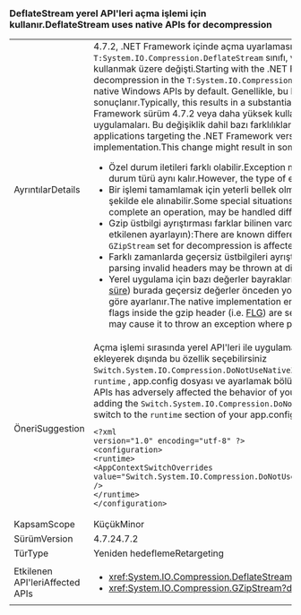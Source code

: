 ### <a name="deflatestream-uses-native-apis-for-decompression"></a><span data-ttu-id="c5b09-101">DeflateStream yerel API'leri açma işlemi için kullanır.</span><span class="sxs-lookup"><span data-stu-id="c5b09-101">DeflateStream uses native APIs for decompression</span></span>

|   |   |
|---|---|
|<span data-ttu-id="c5b09-102">Ayrıntılar</span><span class="sxs-lookup"><span data-stu-id="c5b09-102">Details</span></span>|<span data-ttu-id="c5b09-103">4.7.2, .NET Framework içinde açma uyarlamasını başlayarak <code>T:System.IO.Compression.DeflateStream</code> sınıfı, varsayılan olarak yerel Windows API'ları kullanmak üzere değişti.</span><span class="sxs-lookup"><span data-stu-id="c5b09-103">Starting with the .NET Framework 4.7.2, the implementation of decompression in the <code>T:System.IO.Compression.DeflateStream</code> class has changed to use native Windows APIs by default.</span></span> <span data-ttu-id="c5b09-104">Genellikle, bu bir önemli performans iyileştirme sonuçlanır.</span><span class="sxs-lookup"><span data-stu-id="c5b09-104">Typically, this results in a substantial performance improvement.</span></span> <span data-ttu-id="c5b09-105">.NET Framework sürüm 4.7.2 veya daha yüksek kullanım yerel uygulama hedefleyen tüm .NET uygulamaları. Bu değişiklik dahil bazı farklılıklar davranışı, neden olabilir:</span><span class="sxs-lookup"><span data-stu-id="c5b09-105">All .NET applications targeting the .NET Framework version 4.7.2 or higher use the native implementation.This change might result in some differences in behavior, which include:</span></span><ul><li><span data-ttu-id="c5b09-106">Özel durum iletileri farklı olabilir.</span><span class="sxs-lookup"><span data-stu-id="c5b09-106">Exception messages may be different.</span></span> <span data-ttu-id="c5b09-107">Ancak, özel durum türü aynı kalır.</span><span class="sxs-lookup"><span data-stu-id="c5b09-107">However, the type of exception thrown remains the same.</span></span></li><li><span data-ttu-id="c5b09-108">Bir işlemi tamamlamak için yeterli bellek olmaması gibi bazı özel durumlarda farklı şekilde ele alınabilir.</span><span class="sxs-lookup"><span data-stu-id="c5b09-108">Some special situations, such as not having enough memory to complete an operation, may be handled differently.</span></span></li><li><span data-ttu-id="c5b09-109">Gzip üstbilgi ayrıştırması farklar bilinen vardır (Not: yalnızca <code>GZipStream</code> açma etkilenen ayarlayın):</span><span class="sxs-lookup"><span data-stu-id="c5b09-109">There are known differences for parsing gzip header (note: only <code>GZipStream</code> set for decompression is affected):</span></span></li><li><span data-ttu-id="c5b09-110">Farklı zamanlarda geçersiz üstbilgileri ayrıştırılırken özel durum.</span><span class="sxs-lookup"><span data-stu-id="c5b09-110">Exceptions when parsing invalid headers may be thrown at different times.</span></span></li><li><span data-ttu-id="c5b09-111">Yerel uygulama için bazı değerler bayrakları gzip üstbilgisi içinde ayrılmış zorlar (yani [süre](http://www.zlib.org/rfc-gzip.html#header-trailer)) burada geçersiz değerler önceden yoksayıldı bir özel durum neden belirtimine göre ayarlanır.</span><span class="sxs-lookup"><span data-stu-id="c5b09-111">The native implementation enforces that values for some reserved flags inside the gzip header (i.e. [FLG](http://www.zlib.org/rfc-gzip.html#header-trailer)) are set according to the specification, which may cause it to throw an exception where previously invalid values were ignored.</span></span></li></ul>|
|<span data-ttu-id="c5b09-112">Öneri</span><span class="sxs-lookup"><span data-stu-id="c5b09-112">Suggestion</span></span>|<span data-ttu-id="c5b09-113">Açma işlemi sırasında yerel API'leri ile uygulamanızı davranışını olumsuz etkilediğini, ekleyerek dışında bu özellik seçebilirsiniz <code>Switch.System.IO.Compression.DoNotUseNativeZipLibraryForDecompression</code> geçiş <code>runtime</code> , app.config dosyası ve ayarlamak bölümünü <code>true</code>:</span><span class="sxs-lookup"><span data-stu-id="c5b09-113">If decompression with native APIs has adversely affected the behavior of your app, you can opt out of this feature by adding the <code>Switch.System.IO.Compression.DoNotUseNativeZipLibraryForDecompression</code> switch to the <code>runtime</code> section of your app.config file and setting it to <code>true</code>:</span></span><pre><code class="lang-xml">&lt;?xml version=&quot;1.0&quot; encoding=&quot;utf-8&quot; ?&gt;&#13;&#10;&lt;configuration&gt;&#13;&#10;&lt;runtime&gt;&#13;&#10;&lt;AppContextSwitchOverrides&#13;&#10;value=&quot;Switch.System.IO.Compression.DoNotUseNativeZipLibraryForDecompression=true&quot; /&gt;&#13;&#10;&lt;/runtime&gt;&#13;&#10;&lt;/configuration&gt;&#13;&#10;</code></pre>|
|<span data-ttu-id="c5b09-114">Kapsam</span><span class="sxs-lookup"><span data-stu-id="c5b09-114">Scope</span></span>|<span data-ttu-id="c5b09-115">Küçük</span><span class="sxs-lookup"><span data-stu-id="c5b09-115">Minor</span></span>|
|<span data-ttu-id="c5b09-116">Sürüm</span><span class="sxs-lookup"><span data-stu-id="c5b09-116">Version</span></span>|<span data-ttu-id="c5b09-117">4.7.2</span><span class="sxs-lookup"><span data-stu-id="c5b09-117">4.7.2</span></span>|
|<span data-ttu-id="c5b09-118">Tür</span><span class="sxs-lookup"><span data-stu-id="c5b09-118">Type</span></span>|<span data-ttu-id="c5b09-119">Yeniden hedefleme</span><span class="sxs-lookup"><span data-stu-id="c5b09-119">Retargeting</span></span>|
|<span data-ttu-id="c5b09-120">Etkilenen API'leri</span><span class="sxs-lookup"><span data-stu-id="c5b09-120">Affected APIs</span></span>|<ul><li><xref:System.IO.Compression.DeflateStream?displayProperty=nameWithType></li><li><xref:System.IO.Compression.GZipStream?displayProperty=nameWithType></li></ul>|

